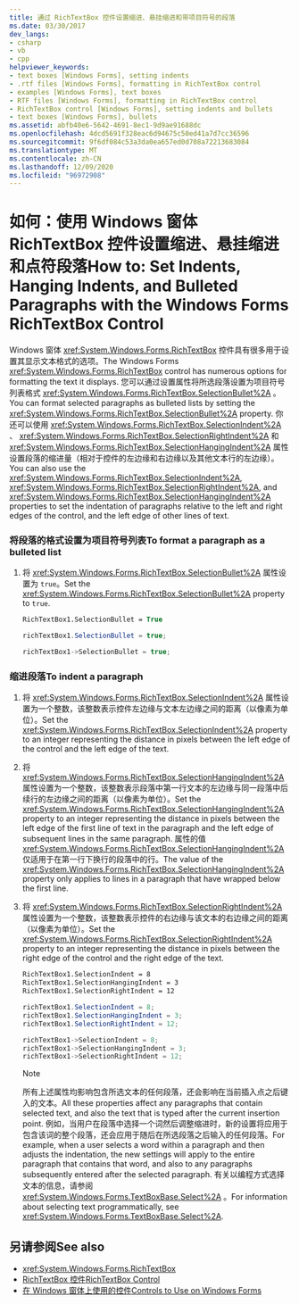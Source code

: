 ```yaml
---
title: 通过 RichTextBox 控件设置缩进、悬挂缩进和带项目符号的段落
ms.date: 03/30/2017
dev_langs:
- csharp
- vb
- cpp
helpviewer_keywords:
- text boxes [Windows Forms], setting indents
- .rtf files [Windows Forms], formatting in RichTextBox control
- examples [Windows Forms], text boxes
- RTF files [Windows Forms], formatting in RichTextBox control
- RichTextBox control [Windows Forms], setting indents and bullets
- text boxes [Windows Forms], bullets
ms.assetid: abfb40e6-5642-4691-8ec1-9d9ae91688dc
ms.openlocfilehash: 4dcd5691f328eac6d94675c50ed41a7d7cc36596
ms.sourcegitcommit: 9f6df084c53a3da0ea657ed0d708a72213683084
ms.translationtype: MT
ms.contentlocale: zh-CN
ms.lasthandoff: 12/09/2020
ms.locfileid: "96972908"
---
```

# <a name="how-to-set-indents-hanging-indents-and-bulleted-paragraphs-with-the-windows-forms-richtextbox-control"></a><span data-ttu-id="6a734-102">如何：使用 Windows 窗体 RichTextBox 控件设置缩进、悬挂缩进和点符段落</span><span class="sxs-lookup"><span data-stu-id="6a734-102">How to: Set Indents, Hanging Indents, and Bulleted Paragraphs with the Windows Forms RichTextBox Control</span></span>
<span data-ttu-id="6a734-103">Windows 窗体 <xref:System.Windows.Forms.RichTextBox> 控件具有很多用于设置其显示文本格式的选项。</span><span class="sxs-lookup"><span data-stu-id="6a734-103">The Windows Forms <xref:System.Windows.Forms.RichTextBox> control has numerous options for formatting the text it displays.</span></span> <span data-ttu-id="6a734-104">您可以通过设置属性将所选段落设置为项目符号列表格式 <xref:System.Windows.Forms.RichTextBox.SelectionBullet%2A> 。</span><span class="sxs-lookup"><span data-stu-id="6a734-104">You can format selected paragraphs as bulleted lists by setting the <xref:System.Windows.Forms.RichTextBox.SelectionBullet%2A> property.</span></span> <span data-ttu-id="6a734-105">你还可以使用 <xref:System.Windows.Forms.RichTextBox.SelectionIndent%2A> 、 <xref:System.Windows.Forms.RichTextBox.SelectionRightIndent%2A> 和 <xref:System.Windows.Forms.RichTextBox.SelectionHangingIndent%2A> 属性设置段落的缩进量（相对于控件的左边缘和右边缘以及其他文本行的左边缘）。</span><span class="sxs-lookup"><span data-stu-id="6a734-105">You can also use the <xref:System.Windows.Forms.RichTextBox.SelectionIndent%2A>, <xref:System.Windows.Forms.RichTextBox.SelectionRightIndent%2A>, and <xref:System.Windows.Forms.RichTextBox.SelectionHangingIndent%2A> properties to set the indentation of paragraphs relative to the left and right edges of the control, and the left edge of other lines of text.</span></span>  
  
### <a name="to-format-a-paragraph-as-a-bulleted-list"></a><span data-ttu-id="6a734-106">将段落的格式设置为项目符号列表</span><span class="sxs-lookup"><span data-stu-id="6a734-106">To format a paragraph as a bulleted list</span></span>  
  
1. <span data-ttu-id="6a734-107">将 <xref:System.Windows.Forms.RichTextBox.SelectionBullet%2A> 属性设置为 `true`。</span><span class="sxs-lookup"><span data-stu-id="6a734-107">Set the <xref:System.Windows.Forms.RichTextBox.SelectionBullet%2A> property to `true`.</span></span>  
  
    ```vb  
    RichTextBox1.SelectionBullet = True  
    ```  
  
    ```csharp  
    richTextBox1.SelectionBullet = true;  
    ```  
  
    ```cpp  
    richTextBox1->SelectionBullet = true;  
    ```  
  
### <a name="to-indent-a-paragraph"></a><span data-ttu-id="6a734-108">缩进段落</span><span class="sxs-lookup"><span data-stu-id="6a734-108">To indent a paragraph</span></span>  
  
1. <span data-ttu-id="6a734-109">将 <xref:System.Windows.Forms.RichTextBox.SelectionIndent%2A> 属性设置为一个整数，该整数表示控件左边缘与文本左边缘之间的距离（以像素为单位）。</span><span class="sxs-lookup"><span data-stu-id="6a734-109">Set the <xref:System.Windows.Forms.RichTextBox.SelectionIndent%2A> property to an integer representing the distance in pixels between the left edge of the control and the left edge of the text.</span></span>  
  
2. <span data-ttu-id="6a734-110">将 <xref:System.Windows.Forms.RichTextBox.SelectionHangingIndent%2A> 属性设置为一个整数，该整数表示段落中第一行文本的左边缘与同一段落中后续行的左边缘之间的距离（以像素为单位）。</span><span class="sxs-lookup"><span data-stu-id="6a734-110">Set the <xref:System.Windows.Forms.RichTextBox.SelectionHangingIndent%2A> property to an integer representing the distance in pixels between the left edge of the first line of text in the paragraph and the left edge of subsequent lines in the same paragraph.</span></span> <span data-ttu-id="6a734-111">属性的值 <xref:System.Windows.Forms.RichTextBox.SelectionHangingIndent%2A> 仅适用于在第一行下换行的段落中的行。</span><span class="sxs-lookup"><span data-stu-id="6a734-111">The value of the <xref:System.Windows.Forms.RichTextBox.SelectionHangingIndent%2A> property only applies to lines in a paragraph that have wrapped below the first line.</span></span>  
  
3. <span data-ttu-id="6a734-112">将 <xref:System.Windows.Forms.RichTextBox.SelectionRightIndent%2A> 属性设置为一个整数，该整数表示控件的右边缘与该文本的右边缘之间的距离（以像素为单位）。</span><span class="sxs-lookup"><span data-stu-id="6a734-112">Set the <xref:System.Windows.Forms.RichTextBox.SelectionRightIndent%2A> property to an integer representing the distance in pixels between the right edge of the control and the right edge of the text.</span></span>  
  
    ```vb  
    RichTextBox1.SelectionIndent = 8  
    RichTextBox1.SelectionHangingIndent = 3  
    RichTextBox1.SelectionRightIndent = 12  
    ```  
  
    ```csharp  
    richTextBox1.SelectionIndent = 8;  
    richTextBox1.SelectionHangingIndent = 3;  
    richTextBox1.SelectionRightIndent = 12;  
    ```  
  
    ```cpp  
    richTextBox1->SelectionIndent = 8;  
    richTextBox1->SelectionHangingIndent = 3;  
    richTextBox1->SelectionRightIndent = 12;  
    ```  
  
    > [!NOTE]
    > <span data-ttu-id="6a734-113">所有上述属性均影响包含所选文本的任何段落，还会影响在当前插入点之后键入的文本。</span><span class="sxs-lookup"><span data-stu-id="6a734-113">All these properties affect any paragraphs that contain selected text, and also the text that is typed after the current insertion point.</span></span> <span data-ttu-id="6a734-114">例如，当用户在段落中选择一个词然后调整缩进时，新的设置将应用于包含该词的整个段落，还会应用于随后在所选段落之后输入的任何段落。</span><span class="sxs-lookup"><span data-stu-id="6a734-114">For example, when a user selects a word within a paragraph and then adjusts the indentation, the new settings will apply to the entire paragraph that contains that word, and also to any paragraphs subsequently entered after the selected paragraph.</span></span> <span data-ttu-id="6a734-115">有关以编程方式选择文本的信息，请参阅 <xref:System.Windows.Forms.TextBoxBase.Select%2A> 。</span><span class="sxs-lookup"><span data-stu-id="6a734-115">For information about selecting text programmatically, see <xref:System.Windows.Forms.TextBoxBase.Select%2A>.</span></span>  
  
## <a name="see-also"></a><span data-ttu-id="6a734-116">另请参阅</span><span class="sxs-lookup"><span data-stu-id="6a734-116">See also</span></span>

- <xref:System.Windows.Forms.RichTextBox>
- [<span data-ttu-id="6a734-117">RichTextBox 控件</span><span class="sxs-lookup"><span data-stu-id="6a734-117">RichTextBox Control</span></span>](richtextbox-control-windows-forms.md)
- [<span data-ttu-id="6a734-118">在 Windows 窗体上使用的控件</span><span class="sxs-lookup"><span data-stu-id="6a734-118">Controls to Use on Windows Forms</span></span>](controls-to-use-on-windows-forms.md)
